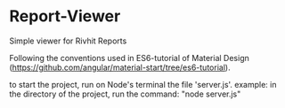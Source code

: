 # Report-Viewer
Simple viewer for Rivhit Reports

Following the conventions used in ES6-tutorial of Material Design (https://github.com/angular/material-start/tree/es6-tutorial).

to start the project, run on Node's terminal the file 'server.js'.
example: in the directory of the project, run the command: "node server.js"
